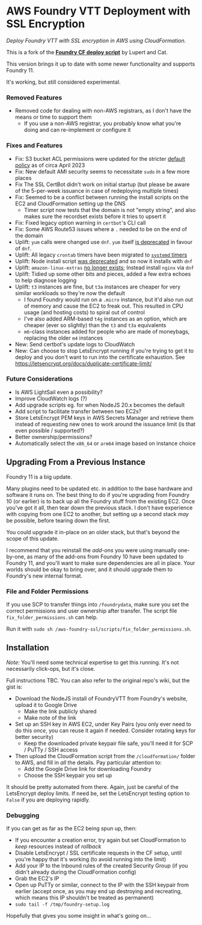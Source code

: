 # AWS Foundry VTT Deployment with SSL Encryption

_Deploy Foundry VTT with SSL encryption in AWS using CloudFormation._

This is a fork of the [**Foundry CF deploy script**](https://github.com/cat-box/aws-foundry-ssl) by Lupert and Cat.

This version brings it up to date with some newer functionality and supports Foundry 11.

It's working, but still considered experimental.

### Removed Features

- Removed code for dealing with non-AWS registrars, as I don't have the means or time to support them
  - If you use a non-AWS registrar, you probably know what you're doing and can re-implement or configure it

### Fixes and Features

- Fix: S3 bucket ACL permissions were updated for the stricter [default policy](https://aws.amazon.com/about-aws/whats-new/2022/12/amazon-s3-automatically-enable-block-public-access-disable-access-control-lists-buckets-april-2023/) as of circa April 2023
- Fix: New default AMI security seems to necessitate `sudo` in a few more places
- Fix The SSL CertBot didn't work on initial startup (but please be aware of the 5-per-week issuance in case of redeploying multiple times)
- Fix: Seemed to be a conflict between running the install scripts on the EC2 and CloudFormation setting up the DNS
  - Timer script now tests that the domain is not "empty string", and also makes sure the recordset exists before it tries to upsert it
- Fix: Fixed legacy option warning in `certbot`'s CLI call
- Fix: Some AWS Route53 issues where a `.` needed to be on the end of the domain
- Uplift: `yum` calls were changed use `dnf`. `yum` itself [is deprecated](https://github.com/rpm-software-management/yum) in favour of `dnf`.
- Uplift: All legacy `crontab` timers have been migrated to [`systemd` timers](https://wiki.archlinux.org/title/Systemd/Timers)
- Uplift: Node install script [was deprecated](https://github.com/nodesource/distributions) and so now it installs with `dnf`
- Uplift: `amazon-linux-extras` [no longer exists](https://aws.amazon.com/linux/amazon-linux-2023/faqs/); Instead install `nginx` via `dnf`
- Uplift: Tidied up some other bits and pieces, added a few extra echoes to help diagnose logging
- Uplift: `t3` instances are fine, but `t3a` instances are cheaper for very similar workloads so they're now the default
  - I found Foundry would run on a `.micro` instance, but it'd also run out of memory and cause the EC2 to freak out. This resulted in CPU usage (and hosting costs) to spiral out of control
  - I've also added ARM-based `t4g` instances as an option, which are cheaper (ever so slightly) than the `t3` and `t3a` equivalents
  - `m6`-class instances added for people who are made of moneybags, replacing the older `m4` instances
- New: Send certbot's update logs to CloudWatch
- New: Can choose to stop LetsEncrypt running if you're trying to get it to deploy and you don't want to run into the certificate exhaustion. See https://letsencrypt.org/docs/duplicate-certificate-limit/

### Future Considerations

- Is AWS LightSail even a possibility?
- Improve CloudWatch logs (?)
- Add upgrade scripts eg. for when NodeJS 20.x becomes the default
- Add script to facilitate transfer between two EC2s?
- Store LetsEncrypt PEM keys in AWS Secrets Manager and retrieve them instead of requesting new ones to work around the issuance limit (is that even possible / supported?)
- Better ownership/permissions?
- Automatically select the `x86_64` or `arm64` image based on instance choice

## Upgrading From a Previous Instance

Foundry 11 is a big update.

Many plugins need to be updated etc. in addition to the base hardware and software it runs on. The best thing to do if you're upgrading from Foundry 10 (or earlier) is to back up all the Foundry stuff from the existing EC2. Once you've got it all, then tear down the previous stack. I don't have experience with copying from one EC2 to another, but setting up a second stack _may_ be possible, before tearing down the first.

You could upgrade it in-place on an older stack, but that's beyond the scope of this update.

I recommend that you reinstall the _add-ons_ you were using manually one-by-one, as many of the add-ons from Foundry 10 have been updated to Foundry 11, and you'll want to make sure dependencies are all in place. Your worlds should be okay to bring over, and it should upgrade them to Foundry's new internal format.

### File and Folder Permissions

If you use SCP to transfer things into `/foundrydata`, make sure you set the correct permissions and user ownership after transfer. The script file `fix_folder_permissions.sh` can help.

Run it with `sudo sh /aws-foundry-ssl/scripts/fix_folder_permissions.sh`.

## Installation

_Note:_ You'll need some technical expertise to get this running. It's not necessarily click-ops, but it's close.

Full instructions TBC. You can also refer to the original repo's wiki, but the gist is:

- Download the NodeJS install of FoundryVTT from Foundry's website, upload it to Google Drive
  - Make the link publicly shared
  - Make note of the link
- Set up an SSH key in AWS EC2, under Key Pairs (you only ever need to do this _once_, you can reuse it again if needed. Consider rotating keys for better security)
  - Keep the downloaded private keypair file safe, you'll need it for SCP / PuTTy / SSH access
- Then upload the CloudFormation script from the `/cloudformation/` folder to AWS, and fill in _all_ the details. Pay particular attention to:
  - Add the Google Drive link for downloading Foundry
  - Choose the SSH keypair you set up

It should be pretty automated from there. Again, just be careful of the LetsEncrypt deploy limits. If need be, set the LetsEncrypt testing option to `False` if you are deploying rapidly.

### Debugging

If you can get as far as the EC2 being spun up, then:

- If you encounter a creation error, try again but set CloudFormation to _keep_ resources instead of _rollback_
- Disable LetsEncrypt / SSL certificate requests in the CF setup, until you're happy that it's working (to avoid running into the limit)
- Add your IP to the Inbound rules of the created Security Group (if you didn't already during the CloudFormation config)
- Grab the EC2's IP
- Open up PuTTy or similar, connect to the IP with the SSH keypair from earlier (accept once, as you may end up destroying and recreating, which means this IP shouldn't be treated as permanent)
- `sudo tail -f /tmp/foundry-setup.log`

Hopefully that gives you some insight in what's going on...
